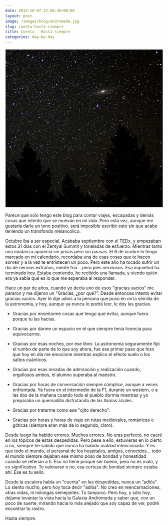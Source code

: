 ```yaml
---
date: 2013-10-07 22:58:45+00:00
layout: post
image: /images/blog/andromeda.jpg
slug: cuenta-hasta-siempre
title: Cuenta - Hasta siempre
categories: day-by-day
---
```


[![Galaxia de Andrómeda](/images/blog/andromeda.jpg)](/images/blog/andromeda.jpg)

Parece que sólo tengo este blog para contar viajes, escapadas y demás cosas que intento que se muevan en mi vida. Pero esta vez, aunque me gustaría darle un tono positivo, será imposible escribir esto sin que acabe teniendo un transfondo melancólico.

Octubre iba a ser especial. Acababa septiembre con el TEDx, y empezaban estos 31 días con el Zentyal Summit y toneladas de esfuerzo. Mientras tanto una mudanza aparecía sin prisas pero sin pausas. El 6 de ocubre lo tengo marcado en mi calendario, recordaba una de esas cosas que te hacen sonreir y a la vez te entristecen un poco. Pero este año ha tocado sufrir un día de nervios extraños, mente fría... pero pies nerviosos. Esa inquietud ha terminado hoy. Estaba comiendo, he recibido una llamada, y viendo quién era ya sabía qué es lo que me esperaba al responder.

Hace un par de años, cuando yo decía uno de esos "gracias vacíos" me pararon y me dijeron un "Gracias, ¿por qué?". Desde entonces intento evitar gracias vacíos. Ayer le dije adiós a la persona que puso en mí la semilla de la astronomía, y hoy, aunque ya nunca lo podrá leer, le doy las gracias.



	
  * Gracias por enseñarme cosas que tengo que evitar, aunque fuera porque tu las hacías.

	
  * Gracias por darme un espacio en el que siempre tenía licencia para equivocarme.

	
  * Gracias por esas noches, por ese libro. La astronomía seguramente fijó el rumbo de parte de lo que soy ahora, fue ese primer paso que hizo que hoy en día me emocione mientras explico el efecto suelo o los saltos cuánticos.

	
  * Gracias por esas miradas de admiración y realización cuando, orgullosos ambos, el alumno superaba al maestro.

	
  * Gracias por horas de conversación siempre cómplice, aunque a veces enfrentada. Ya fuera en el intermedio de la F1, durante un western, o a las dos de la mañana cuando todo el pueblo dormía mientras y yo preparaba un quemadillo disfrutando de las llamas azules.

	
  * Gracias por tratarme como ese "ojito derecho".

	
  * Gracias por horas y horas de viaje en rutas medievales, románicas o góticas (siempre eran más de lo segundo, claro).


Desde luego ha habido errores. Muchos errores. No eras perfecto, no caeré en los tópicos de estas despedidas. Pero pese a ello, estuvieras en lo cierto o no, siempre he sabido que nunca ha habido maldad intencionada. Y es que todo el mundo, el personal de los hospitales, amigos, conocidos... todo el mundo siempre dejaban ese mismo poso de bondad y honestidad cuando se referían a ti. Eso no tiene porqué ser bueno, pero no es malo, y es significativo. Te valoraran o no, esa certeza de bondad siempre estaba ahí. Ese es tu sello.

Desde la escalera había un "cuenta" en las despedidas, nunca un "adiós". Lo siento mucho, pero hoy toca decir "adiós". No creo en reencarnaciones, otras vidas, ni milongas semejantes. Tú tampoco. Pero hoy, y sólo hoy, déjame levantar la vista hacia la Galaxia Andrómeda y saber que, con un poco de suerte, mirando hacia lo más alejado que soy capaz de ver, podré encontrar tu rastro.

Hasta siempre.
